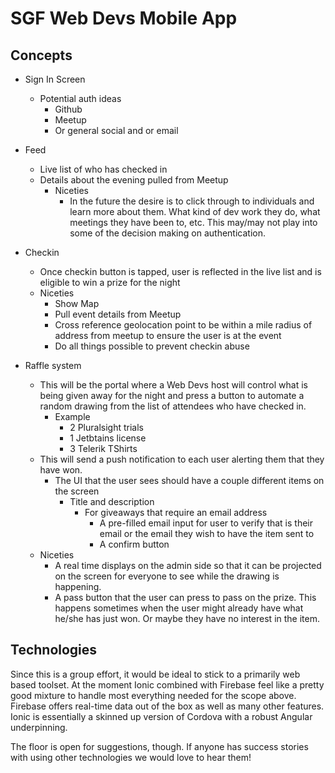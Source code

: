 # SGF Web Devs Mobile App

## Concepts

- Sign In Screen 
	- Potential auth ideas
		- Github
		- Meetup
		- Or general social and or email


- Feed
	- Live list of who has checked in
	- Details about the evening pulled from Meetup
		- Niceties
			- In the future the desire is to click through to individuals and learn more about them. What kind of dev work they do, what meetings they have been to, etc. This may/may not play into some of the decision making on authentication.


- Checkin
	- Once checkin button is tapped, user is reflected in the live list and is eligible to win a prize for the night
	- Niceties
		- Show Map
		- Pull event details from Meetup
		- Cross reference geolocation point to be within a mile radius of address from meetup to ensure the user is at the event
		- Do all things possible to prevent checkin abuse


- Raffle system
	- This will be the portal where a Web Devs host will control what is being given away for the night and press a button to automate a random drawing from the list of attendees who have checked in.
		- Example
			- 2 Pluralsight trials
			- 1 Jetbtains license
			- 3 Telerik TShirts
	- This will send a push notification to each user alerting them that they have won.
		- The UI that the user sees should have a couple different items on the screen
			- Title and description 
				- For giveaways that require an email address
					- A pre-filled email input for user to verify that is their email or the email they wish to have the item sent to
					- 	A confirm button
	- Niceties
		- A real time displays on the admin side so that it can be projected on the screen for everyone to see while the drawing is happening.
		- A pass button that the user can press to pass on the prize. This happens sometimes when the user might already have what he/she has just won. Or maybe they have no interest in the item.


## Technologies

Since this is a group effort, it would be ideal to stick to a primarily web based toolset. At the moment Ionic combined with Firebase feel like a pretty good mixture to handle most everything needed for the scope above. Firebase offers real-time data out of the box as well as many other features. Ionic is essentially a skinned up version of Cordova with a robust Angular underpinning.

The floor is open for suggestions, though. If anyone has success stories with using other technologies we would love to hear them!
